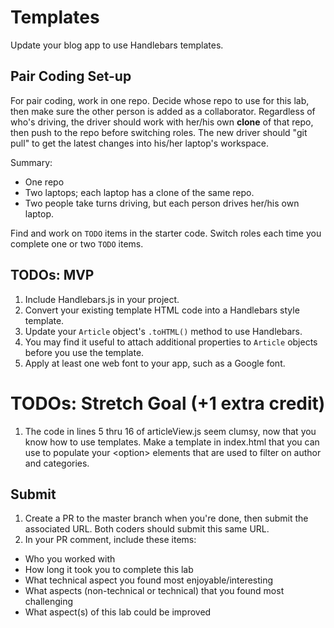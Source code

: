 # Templates
Update your blog app to use Handlebars templates.

## Pair Coding Set-up
For pair coding, work in one repo. Decide whose repo to use for this lab, then make sure the other person is added as a collaborator. Regardless of who's driving, the driver should work with her/his own **clone** of that repo, then push to the repo before switching roles. The new driver should "git pull" to get the latest changes into his/her laptop's workspace.

Summary:
- One repo
- Two laptops; each laptop has a clone of the same repo.
- Two people take turns driving, but each person drives her/his own laptop.

Find and work on `TODO` items in the starter code. Switch roles each time you complete one or two `TODO` items.

## TODOs: MVP
1. Include Handlebars.js in your project.
1. Convert your existing template HTML code into a Handlebars style template.
1. Update your `Article` object's `.toHTML()` method to use Handlebars.
1. You may find it useful to attach additional properties to `Article` objects before you use the template.
1. Apply at least one web font to your app, such as a Google font.

# TODOs: Stretch Goal (+1 extra credit)
1. The code in lines 5 thru 16 of articleView.js seem clumsy, now that you know how to use templates. Make a template in index.html that you can use to populate your &lt;option&gt; elements that are used to filter on author and categories.

## Submit
1. Create a PR to the master branch when you're done, then submit the associated URL. Both coders should submit this same URL.
2. In your PR comment, include these items:
 - Who you worked with
 - How long it took you to complete this lab
 - What technical aspect you found most enjoyable/interesting
 - What aspects (non-technical or technical) that you found most challenging
 - What aspect(s) of this lab could be improved
